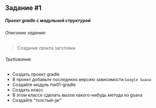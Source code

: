 Задание #1 
----------
##### Проект gradle с модульной структурой
###### Описание задания:
> Создание прокта заготовки
###### Требования:
* Создать проект gradle
* В проект добавьте последнюю версию зависимости ```Google Guava```
* Создайте модуль hw01-gradle
* Создать класс
* В этом классе сделать вызов какого-нибудь метода из guava
* Создайте "толстый-jar"
